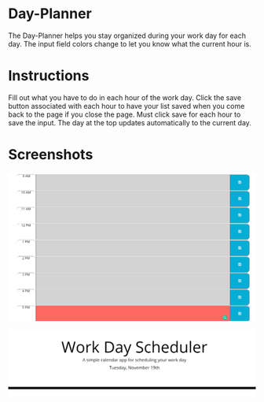 # Day-Planner

The Day-Planner helps you stay organized during your work day for each day. The input field colors change to let you know what the current hour is.

# Instructions

Fill out what you have to do in each hour of the work day. Click the save button associated with each hour to have your list saved when you come back to the page if you close the page. Must click save for each hour to save the input. The day at the top updates automatically to the current day.

# Screenshots

![Day Planner](./assets/ScreenShot.PNG "Auto Updating Current Hour")

![Day Planner](./assets/ScreenShot1.PNG "Auto Updating Current Day")
